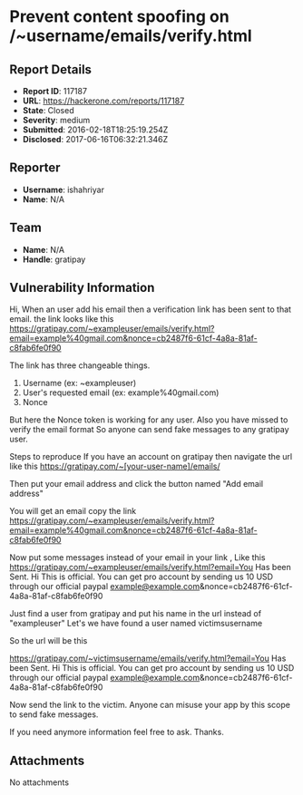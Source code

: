 # Prevent content spoofing on /~username/emails/verify.html

## Report Details
- **Report ID**: 117187
- **URL**: https://hackerone.com/reports/117187
- **State**: Closed
- **Severity**: medium
- **Submitted**: 2016-02-18T18:25:19.254Z
- **Disclosed**: 2017-06-16T06:32:21.346Z

## Reporter
- **Username**: ishahriyar
- **Name**: N/A

## Team
- **Name**: N/A
- **Handle**: gratipay

## Vulnerability Information
Hi,
When an user add his email  then a verification link has been sent to that email.
the link looks like this
https://gratipay.com/~exampleuser/emails/verify.html?email=example%40gmail.com&nonce=cb2487f6-61cf-4a8a-81af-c8fab6fe0f90

The link has three changeable things.
1. Username (ex: ~exampleuser)
2. User's requested email (ex: example%40gmail.com)
3. Nonce 

But here the Nonce token is working for any user. Also you have missed to verify the email format
So  anyone can send fake messages to any  gratipay user. 

Steps to reproduce
If you have an account on gratipay then navigate the url like this
https://gratipay.com/~[your-user-name]/emails/

Then put your email address and click the button named "Add email address"

You will get an email copy the link
https://gratipay.com/~exampleuser/emails/verify.html?email=example%40gmail.com&nonce=cb2487f6-61cf-4a8a-81af-c8fab6fe0f90

Now put some messages instead of your email in your link , Like this
https://gratipay.com/~exampleuser/emails/verify.html?email=You Has been Sent. Hi This is official. You can get pro account by sending us 10 USD through our official paypal example@example.com&nonce=cb2487f6-61cf-4a8a-81af-c8fab6fe0f90

Just find a user from gratipay and put his name in the url instead of  "exampleuser"
Let's we have found a user named victimsusername

So the url will be this

https://gratipay.com/~victimsusername/emails/verify.html?email=You Has been Sent. Hi This is official. You can get pro account by sending us 10 USD through our official paypal example@example.com&nonce=cb2487f6-61cf-4a8a-81af-c8fab6fe0f90

Now send the link to the victim.
Anyone can misuse your app by this scope to send fake messages.


If you need anymore information feel free to ask.
Thanks.


## Attachments
No attachments
